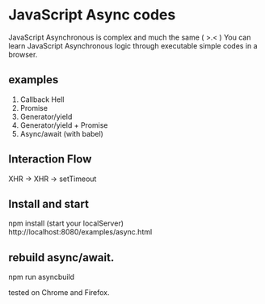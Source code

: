 JavaScript Async codes
============
JavaScript Asynchronous is complex and much the same ( >.< )
You can learn JavaScript Asynchronous logic through executable simple codes in a browser.

## examples

1. Callback Hell
2. Promise
3. Generator/yield
4. Generator/yield + Promise
5. Async/await  (with babel)

## Interaction Flow

XHR ->  XHR -> setTimeout

## Install and start
npm install
(start your localServer)
http://localhost:8080/examples/async.html

## rebuild async/await.
npm run asyncbuild

tested on Chrome and Firefox.


